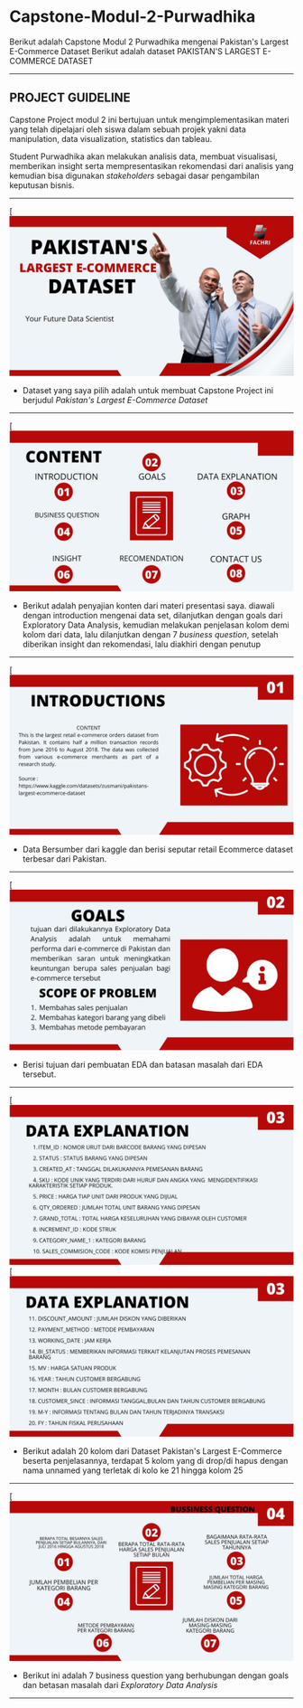 # Capstone-Modul-2-Purwadhika
Berikut adalah Capstone Modul 2 Purwadhika mengenai Pakistan's Largest E-Commerce Dataset
Berikut adalah dataset PAKISTAN'S LARGEST E-COMMERCE DATASET
<hr>

## PROJECT GUIDELINE
Capstone Project modul 2 ini bertujuan untuk mengimplementasikan materi yang telah dipelajari oleh siswa dalam sebuah projek yakni data manipulation, data visualization, statistics dan tableau.

Student Purwadhika akan melakukan analisis data, membuat visualisasi, memberikan insight serta mempresentasikan rekomendasi dari analisis yang kemudian bisa digunakan *stakeholders* sebagai dasar pengambilan keputusan bisnis.

<hr>

[!['Satu'](https://github.com/fachriomee/Capstone-Modul-2-Purwadhika/blob/main/1.jpg)
- Dataset yang saya pilih adalah untuk membuat Capstone Project ini berjudul *Pakistan's Largest E-Commerce Dataset*
<hr>

[![2](https://github.com/fachriomee/Capstone-Modul-2-Purwadhika/blob/main/2.jpg)
- Berikut adalah penyajian konten dari materi presentasi saya. diawali dengan introduction mengenai data set, dilanjutkan dengan goals dari Exploratory Data Analysis, kemudian melakukan penjelasan kolom demi kolom dari data, lalu dilanjutkan dengan 7 *business question*, setelah diberikan insight dan rekomendasi, lalu diakhiri dengan penutup
<hr>

[![3](https://github.com/fachriomee/Capstone-Modul-2-Purwadhika/blob/main/3.jpg)
- Data Bersumber dari kaggle dan berisi seputar retail Ecommerce dataset terbesar dari Pakistan. 
<hr>

[![4](https://github.com/fachriomee/Capstone-Modul-2-Purwadhika/blob/main/4.jpg)
- Berisi tujuan dari pembuatan EDA dan batasan masalah dari EDA tersebut.
<hr>

[![5](https://github.com/fachriomee/Capstone-Modul-2-Purwadhika/blob/main/5.jpg)
[![6](https://github.com/fachriomee/Capstone-Modul-2-Purwadhika/blob/main/6.jpg)
- Berikut adalah 20 kolom dari Dataset Pakistan's Largest E-Commerce beserta penjelasannya, terdapat 5 kolom yang di drop/di hapus dengan nama unnamed yang terletak di kolo ke 21 hingga kolom 25
<hr>

[![7](https://github.com/fachriomee/Capstone-Modul-2-Purwadhika/blob/main/7.jpg)
- Berikut ini adalah 7 business question yang berhubungan dengan goals dan betasan masalah dari *Exploratory Data Analysis* 
<hr>
